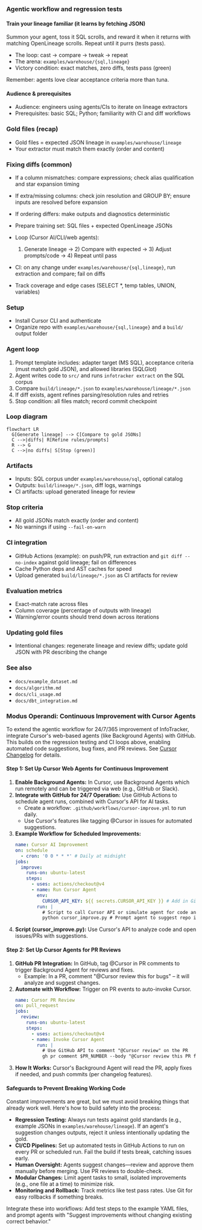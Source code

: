 ### Agentic workflow and regression tests

#### Train your lineage familiar (it learns by fetching JSON)
Summon your agent, toss it SQL scrolls, and reward it when it returns with matching OpenLineage scrolls. Repeat until it purrs (tests pass).

- The loop: cast → compare → tweak → repeat
- The arena: `examples/warehouse/{sql,lineage}`
- Victory condition: exact matches, zero diffs, tests pass (green)

Remember: agents love clear acceptance criteria more than tuna.

#### Audience & prerequisites
- Audience: engineers using agents/CIs to iterate on lineage extractors
- Prerequisites: basic SQL; Python; familiarity with CI and diff workflows

### Gold files (recap)
- Gold files = expected JSON lineage in `examples/warehouse/lineage`
- Your extractor must match them exactly (order and content)

### Fixing diffs (common)
- If a column mismatches: compare expressions; check alias qualification and star expansion timing
- If extra/missing columns: check join resolution and GROUP BY; ensure inputs are resolved before expansion
- If ordering differs: make outputs and diagnostics deterministic

- Prepare training set: SQL files + expected OpenLineage JSONs
- Loop (Cursor AI/CLI/web agents):
  1) Generate lineage → 2) Compare with expected → 3) Adjust prompts/code → 4) Repeat until pass
- CI: on any change under `examples/warehouse/{sql,lineage}`, run extraction and compare; fail on diffs
- Track coverage and edge cases (SELECT *, temp tables, UNION, variables) 

### Setup
- Install Cursor CLI and authenticate
- Organize repo with `examples/warehouse/{sql,lineage}` and a `build/` output folder

### Agent loop
1. Prompt template includes: adapter target (MS SQL), acceptance criteria (must match gold JSON), and allowed libraries (SQLGlot)
2. Agent writes code to `src/` and runs `infotracker extract` on the SQL corpus
3. Compare `build/lineage/*.json` to `examples/warehouse/lineage/*.json`
4. If diff exists, agent refines parsing/resolution rules and retries
5. Stop condition: all files match; record commit checkpoint

### Loop diagram
```mermaid
flowchart LR
  G[Generate lineage] --> C[Compare to gold JSONs]
  C -->|diffs| R[Refine rules/prompts]
  R --> G
  C -->|no diffs| S[Stop (green)]
```

### Artifacts
- Inputs: SQL corpus under `examples/warehouse/sql`, optional catalog
- Outputs: `build/lineage/*.json`, diff logs, warnings
- CI artifacts: upload generated lineage for review

### Stop criteria
- All gold JSONs match exactly (order and content)
- No warnings if using `--fail-on-warn`

### CI integration
- GitHub Actions (example): on push/PR, run extraction and `git diff --no-index` against gold lineage; fail on differences
- Cache Python deps and AST caches for speed
- Upload generated `build/lineage/*.json` as CI artifacts for review

### Evaluation metrics
- Exact-match rate across files
- Column coverage (percentage of outputs with lineage)
- Warning/error counts should trend down across iterations

### Updating gold files
- Intentional changes: regenerate lineage and review diffs; update gold JSON with PR describing the change 

### See also
- `docs/example_dataset.md`
- `docs/algorithm.md`
- `docs/cli_usage.md`
- `docs/dbt_integration.md`

### Modus Operandi: Continuous Improvement with Cursor Agents
To extend the agentic workflow for 24/7/365 improvement of InfoTracker, integrate Cursor's web-based agents (like Background Agents) with GitHub. This builds on the regression testing and CI loops above, enabling automated code suggestions, bug fixes, and PR reviews. See [Cursor Changelog](https://cursor.com/changelog) for details.

#### Step 1: Set Up Cursor Web Agents for Continuous Improvement
1. **Enable Background Agents:** In Cursor, use Background Agents which run remotely and can be triggered via web (e.g., GitHub or Slack).
2. **Integrate with GitHub for 24/7 Operation:** Use GitHub Actions to schedule agent runs, combined with Cursor's API for AI tasks.
   - Create a workflow: `.github/workflows/cursor-improve.yml` to run daily.
   - Use Cursor's features like tagging @Cursor in issues for automated suggestions.
3. **Example Workflow for Scheduled Improvements:**
   ```yaml
   name: Cursor AI Improvement
   on: schedule
     - cron: '0 0 * * *' # Daily at midnight
   jobs:
     improve:
       runs-on: ubuntu-latest
       steps:
         - uses: actions/checkout@v4
         - name: Run Cursor Agent
           env:
             CURSOR_API_KEY: ${{ secrets.CURSOR_API_KEY }} # Add in GitHub Secrets
           run: |
             # Script to call Cursor API or simulate agent for code analysis
             python cursor_improve.py # Prompt agent to suggest repo improvements
   ```
4. **Script (cursor_improve.py):** Use Cursor's API to analyze code and open issues/PRs with suggestions.

#### Step 2: Set Up Cursor Agents for PR Reviews
1. **GitHub PR Integration:** In GitHub, tag @Cursor in PR comments to trigger Background Agent for reviews and fixes.
   - Example: In a PR, comment "@Cursor review this for bugs" – it will analyze and suggest changes.
2. **Automate with Workflow:** Trigger on PR events to auto-invoke Cursor.
   ```yaml
   name: Cursor PR Review
   on: pull_request
   jobs:
     review:
       runs-on: ubuntu-latest
       steps:
         - uses: actions/checkout@v4
         - name: Invoke Cursor Agent
           run: |
             # Use GitHub API to comment "@Cursor review" on the PR
             gh pr comment $PR_NUMBER --body "@Cursor review this PR for improvements"
   ```
3. **How It Works:** Cursor's Background Agent will read the PR, apply fixes if needed, and push commits (per changelog features).

#### Safeguards to Prevent Breaking Working Code
Constant improvements are great, but we must avoid breaking things that already work well. Here's how to build safety into the process:

- **Regression Testing:** Always run tests against gold standards (e.g., example JSONs in `examples/warehouse/lineage`). If an agent's suggestion changes outputs, reject it unless intentionally updating the gold.
- **CI/CD Pipelines:** Set up automated tests in GitHub Actions to run on every PR or scheduled run. Fail the build if tests break, catching issues early.
- **Human Oversight:** Agents suggest changes—review and approve them manually before merging. Use PR reviews to double-check.
- **Modular Changes:** Limit agent tasks to small, isolated improvements (e.g., one file at a time) to minimize risk.
- **Monitoring and Rollback:** Track metrics like test pass rates. Use Git for easy rollbacks if something breaks.

Integrate these into workflows: Add test steps to the example YAML files, and prompt agents with "Suggest improvements without changing existing correct behavior." 
